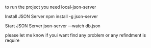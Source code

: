 to run the project you need local-json-server 

Install JSON Server
npm install -g json-server


Start JSON Server
json-server --watch db.json

please let me know if youi want find any problem or any refindment is require 